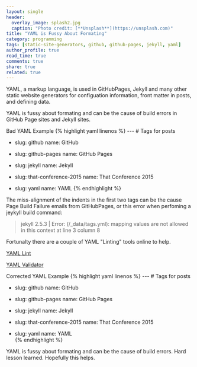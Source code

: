 ```yaml
---
layout: single  
header: 
  overlay_image: splash2.jpg
  caption: "Photo credit: [**Unsplash**](https://unsplash.com)"
title: "YAML is Fussy About Formating"
category: programming
tags: [static-site-generators, github, github-pages, jekyll, yaml]
author_profile: true
read_time: true
comments: true
share: true
related: true
---
```


YAML, a markup language, is used in GitHubPages, Jekyll and many other static website generators for configuation information, front matter in posts, and defining data. 

YAML is fussy about formating and can be the cause of build errors in GitHub Page sites and Jekyll sites.

Bad YAML Example
{% highlight yaml linenos %}
--- # Tags for posts
- slug: github
   name: GitHub

 - slug: github-pages
    name: GitHub Pages

 - slug: jekyll
   name: Jekyll
  
 - slug: that-conference-2015
   name: That Conference 2015
   
 - slug: yaml
   name: YAML
{% endhighlight %}

The miss-alignment of the indents in the first two tags can be the cause Page Build Failure emails from GitHubPages, or
this error when perfoming a jeykyll build command:

>jekyll 2.5.3 | Error:  (/_data/tags.yml): 
>mapping values are not allowed in this context at line 3 column 8

Fortunalty there are a couple of YAML "Linting" tools online to help.

[YAML Lint](http://www.yamllint.com/)

[YAML Validator](http://codebeautify.org/yaml-validator)

Corrected YAML Example
{% highlight yaml linenos %}
--- # Tags for posts
- slug: github
  name: GitHub

- slug: github-pages
  name: GitHub Pages

- slug: jekyll
  name: Jekyll
  
- slug: that-conference-2015
  name: That Conference 2015

- slug: yaml
  name: YAML   
{% endhighlight %}

YAML is fussy about formating and can be the cause of build errors. Hard lesson learned. Hopefully this helps.